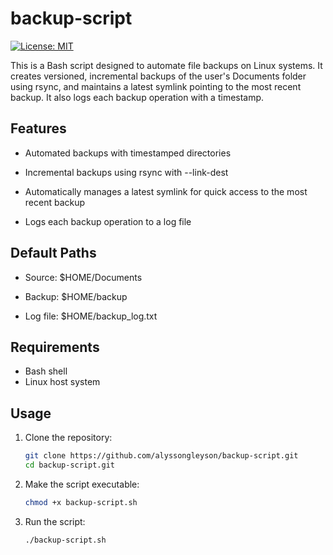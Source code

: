 # backup-script
[![License: MIT](https://img.shields.io/npm/l/react)](https://github.com/alyssongleyson/backup-script/blob/main/LICENSE)

This is a Bash script designed to automate file backups on Linux systems. It creates versioned, incremental backups of the user's Documents folder using rsync, and maintains a latest symlink pointing to the most recent backup. It also logs each backup operation with a timestamp.

## Features

- Automated backups with timestamped directories

- Incremental backups using rsync with --link-dest

- Automatically manages a latest symlink for quick access to the most recent backup

- Logs each backup operation to a log file

## Default Paths

- Source: $HOME/Documents

- Backup: $HOME/backup

- Log file: $HOME/backup_log.txt

## Requirements

- Bash shell
- Linux host system

## Usage

1. Clone the repository:
   ```bash
   git clone https://github.com/alyssongleyson/backup-script.git
   cd backup-script.git
   ```

2. Make the script executable:
	```bash
	chmod +x backup-script.sh
	```

3. Run the script:
	```bash
	./backup-script.sh
	```
	